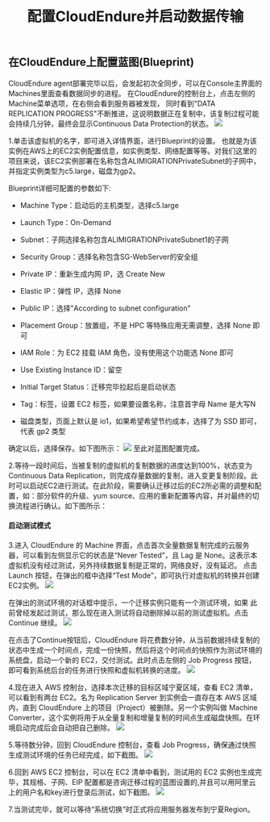 ﻿---
title: "配置CloudEndure并启动数据传输"
chapter: false
weight: 52
---

## 在CloudEndure上配置蓝图(Blueprint)

CloudEndure agent部署完毕以后，会发起初次全同步，可以在Console主界面的Machines里面查看数据同步的进程。 在CloudEndure的控制台上，点击左侧的Machine菜单选项，在右侧会看到服务器被发现， 同时看到"DATA REPLICATION PROGRESS"不断推进，这说明数据正在复制中，该复制过程可能会持续几分钟，最终会显示Continuous Data Protection的状态。
![](/images/SyncWithCloudEndure/installAgent3.png)

1.单击该虚拟机的名字，即可进入详情界面，进行Blueprint的设置。
也就是为该实例在AWS上的EC2实例配置信息，如实例类型、网络配置等等。对我们这里的项目来说，该EC2实例部署在名称包含ALIMIGRATIONPrivateSubnet的子网中，并指定实例类型为c5.large，磁盘为gp2。

Blueprint详细可配置的参数如下:

* Machine Type：启动后的主机类型，选择c5.large

* Launch Type：On-Demand

* Subnet：子网选择名称包含ALIMIGRATIONPrivateSubnet1的子网

* Security Group：选择名称包含SG-WebServer的安全组

* Private IP：重新生成内网 IP，选 Create New

* Elastic IP：弹性 IP，选择 None

* Public IP：选择"According to subnet configuration"

* Placement Group：放置组，不是 HPC 等特殊应用无需调整，选择 None 即可

* IAM Role：为 EC2 挂载 IAM 角色，没有使用这个功能选 None 即可

* Use Existing Instance ID：留空

* Initial Target Status：迁移完毕拉起后是启动状态

* Tag：标签，设置 EC2 标签，如果要设置名称，注意首字母 Name 是大写N

* 磁盘类型，页面上默认是 io1，如果希望希望节约成本，选择了为 SSD 即可，代表 gp2 类型

确定以后，选择保存。如下图所示：
![](/images/SyncWithCloudEndure/blueprint1.png)
至此对蓝图配置完成。

2.等待一段时间后，当被复制的虚拟机的复制数据的进度达到100%，状态变为Continuous Data Replication，则完成存量数据的复制，进入变更复制阶段。此时可以启动EC2进行测试。在此阶段，需要确认迁移过后的EC2所必需的调整和配置，如：部分软件的升级、yum source、应用的重新配置等内容，并对最终的切换流程进行确认。如下图所示：

#### 启动测试模式
3.进入 CloudEndure 的 Machine 界面，点击首次全量数据复制完成的云服务器，可以看到左侧显示它的状态是“Never Tested”，且 Lag 是 None。这表示本虚拟机没有经过测试，另外持续数据复制是正常的，网络良好，没有延迟。
点击 Launch 按钮，在弹出的框中选择“Test Mode”，即可执行对虚拟机的转换并创建EC2实例。
![](/images/SyncWithCloudEndure/testmode1.png)

在弹出的测试环境的对话框中提示，一个迁移实例只能有一个测试环境，如果 此前曾经发起过测试，那么现在进入测试将自动删除掉以前的测试虚拟机。点击 Continue 继续。
![](/images/SyncWithCloudEndure/testmode2.png)

在点击了Continue按钮后，CloudEndure 将花费数分钟，从当前数据持续复制的状态中生成一个时间点，完成一份快照，然后将这个时间点的快照作为测试环境的系统盘，启动一个新的 EC2，交付测试。此时点击左侧的 Job Progress 按钮，即可看到系统后台的任务进行快照和虚拟机转换的进度。
![](/images/SyncWithCloudEndure/testmode3.png)

4.现在进入 AWS 控制台，选择本次迁移的目标区域宁夏区域，查看 EC2 清单， 可以看到有两台 EC2。名为 Replication Server 到实例会一直存在本 AWS 区域内，直到 CloudEndure 上的项目（Project）被删除。另一个实例叫做 Machine Converter，这个实例将用于从全量复制和增量复制的时间点生成磁盘快照。在环境启动完成后会自动把自己删除。
![](/images/SyncWithCloudEndure/testmode4.png)

5.等待数分钟，回到 CloudEndure 控制台，查看 Job Progress，确保通过快照生成测试环境的任务已经完成，如下截图。
![](/images/SyncWithCloudEndure/testmode5.png)

6.回到 AWS EC2 控制台，可以在 EC2 清单中看到，测试用的 EC2 实例也生成完毕，其规格、子网、EIP 配置都是咨询迁移过程的蓝图设置的,并且可以用阿里云上的用户名和key进行登录后测试，如下截图。
![](/images/SyncWithCloudEndure/testmode6.png)

7.当测试完毕，就可以等待“系统切换”时正式将应用服务器发布到宁夏Region。